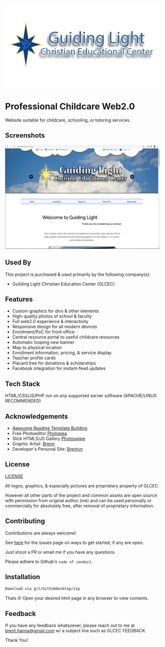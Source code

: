 
![Logo](https://github.com/Brehtyn/G.L.C.E.C./blob/main/assets/banner_1.png?raw=true)

    
# Professional Childcare Web2.0

Website suitable for childcare, schooling, or tutoring services. 


## Screenshots

![Website Screenshot](https://github.com/Brehtyn/G.L.C.E.C./blob/main/assets/common/SharedScreenshot.jpg?raw=true)

  
## Used By

This project is purchased & used primarily by the following company(s):

- Guilding Light Christian Education Center (GLCEC)



  
## Features

- Custom graphics for divs & other elements
- High-quality photos of school & faculty
- Full web2.0 experience & interactivity
- Responsive design for all modern devices
- Enrollment/PoC for front office
- Central resource portal to useful childcare resources
- Automatic looping new banner
- Map to physical location
- Enrollment information, pricing, & service display
- Teacher profile cards
- Placard tree for donations & scholarships
- Facebook integration for instant-feed updates



## Tech Stack

HTML/CSS/JS/PHP run on any supported server software (APACHE/LINUX RECOMMENDED)



## Acknowledgements

 - [Awesome Readme Template Building](https://https://readme.so/)
 - Free Photoeditor [Photopea](https://www.photopea.com/)
 - Slick HTML5/JS Gallery [Photoswipe](https://photoswipe.com/)
 - Graphic Artist: [Brenn](https://www.instagram.com/night.of.the.living.brenn/)
 - Developer's Personal Site: [Brentyn](https://ibigital.com/)


  
## License

[LICENSE](https://github.com/Brehtyn/G.L.C.E.C./blob/main/license.txt)

All logos, graphics, & especially pictures are proprietary property of GLCEC

However all other parts of the project and common assets are open source with permission from original author (me) and can be used personally or commercially for absolutely free, after removal of proprietary information.
## Contributing

Contributions are always welcome!

See [here](https://github.com/Brehtyn/G.L.C.E.C./issues) for the issues page on ways to get started, if any are open.

Just shoot a PR or email me if you have any questions.

Please adhere to Github's `code of conduct`.

  
## Installation 

```bash 
Download via git/GithubDesktop/zip
```
    
Thats it! Open your desired html page in any browser to view contents.
## Feedback

If you have any feedback whatsoever, please reach out to me
at brent.hanna@gmail.com w/ a subject line such as GLCEC FEEDBACK.

Thank You!

  
